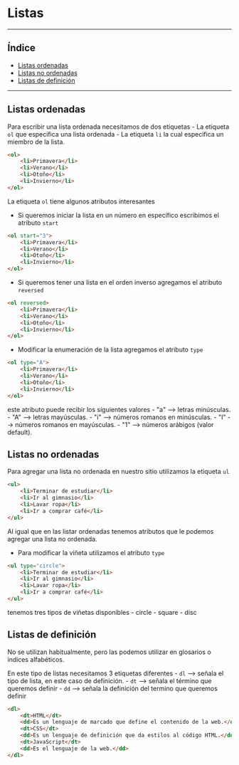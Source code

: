 # Listas
***
## Índice
- [Listas ordenadas](#listas-ordenadas)
- [Listas no ordenadas](#listas-no-ordenadas)
- [Listas de definición](#listas-de-definición)
***
## Listas ordenadas
Para escribir una lista ordenada necesitamos de dos etiquetas
    - La etiqueta `ol` que especifica una lista ordenada
    - La etiqueta `li` la cual especifica un miembro de la lista.


```html
<ol>
    <li>Primavera</li>
    <li>Verano</li>
    <li>Otoño</li>
    <li>Invierno</li>
</ol>
```

La etiqueta `ol` tiene algunos atributos interesantes

- Si queremos iniciar la lista en un número en específico escribimos el atributo `start`

```html
<ol start="3">
    <li>Primavera</li>
    <li>Verano</li>
    <li>Otoño</li>
    <li>Invierno</li>
</ol>
```

- Si queremos tener una lista en el orden inverso agregamos el atributo `reversed`

```html
<ol reversed>
    <li>Primavera</li>
    <li>Verano</li>
    <li>Otoño</li>
    <li>Invierno</li>
</ol>
```

- Modificar la enumeración de la lista agregamos el atributo `type`

```html
<ol type="A">
    <li>Primavera</li>
    <li>Verano</li>
    <li>Otoño</li>
    <li>Invierno</li>
</ol>
```

este atributo puede recibir los siguientes valores
    - "a" --> letras minúsculas.
    - "A" --> letras mayúsculas.
    - "i" --> números romanos en minúsculas.
    - "I" --> números romanos en mayúsculas.
    - "1" --> números arábigos (valor default).

## Listas no ordenadas
Para agregar una lista no ordenada en nuestro sitio utilizamos la etiqueta `ul`

```html
<ul>
    <li>Terminar de estudiar</li>
    <li>Ir al gimnasio</li>
    <li>Lavar ropa</li>
    <li>Ir a comprar café</li>
</ul>
```

Al igual que en las listar ordenadas tenemos atributos que le podemos agregar una lista no ordenada.

- Para modificar la viñeta utilizamos el atributo `type`

```html
<ul type="circle">
    <li>Terminar de estudiar</li>
    <li>Ir al gimnasio</li>
    <li>Lavar ropa</li>
    <li>Ir a comprar café</li>
</ul>
```

tenemos tres tipos de viñetas disponibles
    - circle
    - square
    - disc

## Listas de definición
No se utilizan habitualmente, pero las podemos utilizar en glosarios o índices alfabéticos.

En este tipo de listas necesitamos 3 etiquetas diferentes
    - `dl` --> señala el tipo de lista, en este caso de definición.
    - `dt` --> señala el término que queremos definir
    - `dd` --> señala la definición del termino que queremos definir

```html
<dl>
    <dt>HTML</dt>
    <dd>Es un lenguaje de marcado que define el contenido de la web.</dd>
    <dt>CSS</dt>
    <dd>Es un lenguaje de definición que da estilos al código HTML.</dd>
    <dt>JavaScript</dt>
    <dd>Es el lenguaje de la web.</dd>
</dl>
```